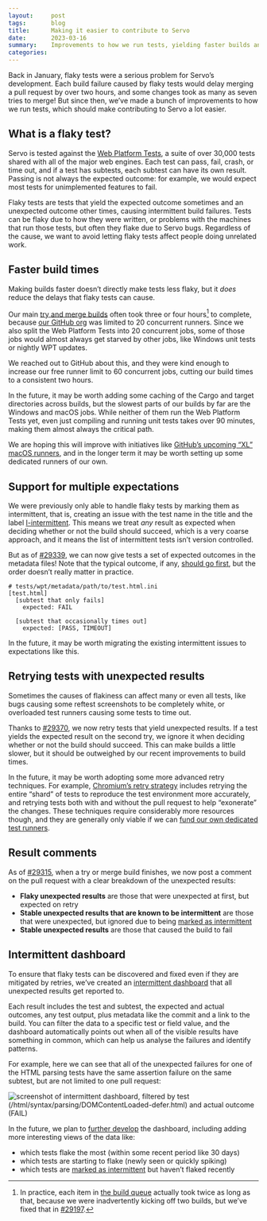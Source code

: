 ```yaml
---
layout:     post
tags:       blog
title:      Making it easier to contribute to Servo
date:       2023-03-16
summary:    Improvements to how we run tests, yielding faster builds and fewer failures due to flaky tests.
categories:
---
```


Back in January, flaky tests were a serious problem for Servo’s development. Each build failure caused by flaky tests would delay merging a pull request by over two hours, and some changes took as many as seven tries to merge! But since then, we’ve made a bunch of improvements to how we run tests, which should make contributing to Servo a lot easier.

## What is a flaky test?

Servo is tested against the [Web Platform Tests](https://web-platform-tests.org), a suite of over 30,000 tests shared with all of the major web engines. Each test can pass, fail, crash, or time out, and if a test has subtests, each subtest can have its own result. Passing is not always the expected outcome: for example, we would expect most tests for unimplemented features to fail.

Flaky tests are tests that yield the expected outcome sometimes and an unexpected outcome other times, causing intermittent build failures. Tests can be flaky due to how they were written, or problems with the machines that run those tests, but often they flake due to Servo bugs. Regardless of the cause, we want to avoid letting flaky tests affect people doing unrelated work.

## Faster build times

Making builds faster doesn’t directly make tests less flaky, but it *does* reduce the delays that flaky tests can cause.

Our main [try and merge builds](https://github.com/servo/servo/actions/workflows/main.yml) often took three or four hours[^1] to complete, because [our GitHub org](https://github.com/servo) was limited to 20 concurrent runners. Since we also split the Web Platform Tests into 20 concurrent jobs, some of those jobs would almost always get starved by other jobs, like Windows unit tests or nightly WPT updates.

[^1]: In practice, each item in [the build queue](https://build.servo.org/homu/queue/servo) actually took twice as long as that, because we were inadvertently kicking off two builds, but we’ve fixed that in [#29197](https://github.com/servo/servo/pull/29197).

We reached out to GitHub about this, and they were kind enough to increase our free runner limit to 60 concurrent jobs, cutting our build times to a consistent two hours.

In the future, it may be worth adding some caching of the Cargo and target directories across builds, but the slowest parts of our builds by far are the Windows and macOS jobs. While neither of them run the Web Platform Tests yet, even just compiling and running unit tests takes over 90 minutes, making them almost always the critical path.

We are hoping this will improve with initiatives like [GitHub’s upcoming “XL” macOS runners](https://github.blog/2023-03-01-github-actions-introducing-faster-github-hosted-x64-macos-runners/), and in the longer term it may be worth setting up some dedicated runners of our own.

## Support for multiple expectations

We were previously only able to handle flaky tests by marking them as intermittent, that is, creating an issue with the test name in the title and the label [I-intermittent](https://github.com/servo/servo/issues?q=label%3AI-intermittent). This means we treat *any* result as expected when deciding whether or not the build should succeed, which is a very coarse approach, and it means the list of intermittent tests isn’t version controlled.

But as of [#29339](https://github.com/servo/servo/pull/29339), we can now give tests a set of expected outcomes in the metadata files! Note that the typical outcome, if any, [should go first](http://web-platform-tests.org/tools/wptrunner/docs/expectation.html#web-platform-tests-metadata), but the order doesn’t really matter in practice.

```
# tests/wpt/metadata/path/to/test.html.ini
[test.html]
  [subtest that only fails]
    expected: FAIL

  [subtest that occasionally times out]
    expected: [PASS, TIMEOUT]
```

In the future, it may be worth migrating the existing intermittent issues to expectations like this.

## Retrying tests with unexpected results

Sometimes the causes of flakiness can affect many or even all tests, like bugs causing some reftest screenshots to be completely white, or overloaded test runners causing some tests to time out.

Thanks to [#29370](https://github.com/servo/servo/pull/29370), we now retry tests that yield unexpected results. If a test yields the expected result on the second try, we ignore it when deciding whether or not the build should succeed. This can make builds a little slower, but it should be outweighed by our recent improvements to build times.

In the future, it may be worth adopting some more advanced retry techniques. For example, [Chromium’s retry strategy](https://chromium.googlesource.com/chromium/src/+/9539073eb08b163ffa375bec280e7043ee4cbb19/docs/infra/cq.md) includes retrying the entire “shard” of tests to reproduce the test environment more accurately, and retrying tests both with and without the pull request to help “exonerate” the changes. These techniques require considerably more resources though, and they are generally only viable if we can [fund our own dedicated test runners](https://servo.org/sponsorship/).

## Result comments

As of [#29315](https://github.com/servo/servo/pull/29315), when a try or merge build finishes, we now post a comment on the pull request with a clear breakdown of the unexpected results:

* **Flaky unexpected results** are those that were unexpected at first, but expected on retry
* **Stable unexpected results that are known to be intermittent** are those that were unexpected, but ignored due to being [marked as intermittent](https://github.com/servo/servo/issues?q=label%3AI-intermittent)
* **Stable unexpected results** are those that caused the build to fail

## Intermittent dashboard

To ensure that flaky tests can be discovered and fixed even if they are mitigated by retries, we’ve created an [intermittent dashboard](https://build.servo.org/intermittent-tracker/) that all unexpected results get reported to.

Each result includes the test and subtest, the expected and actual outcomes, any test output, plus metadata like the commit and a link to the build. You can filter the data to a specific test or field value, and the dashboard automatically points out when all of the visible results have something in common, which can help us analyse the failures and identify patterns.

For example, here we can see that all of the unexpected failures for one of the HTML parsing tests have the same assertion failure on the same subtest, but are not limited to one pull request:

![screenshot of intermittent dashboard, filtered by test (/html/syntax/parsing/DOMContentLoaded-defer.html) and actual outcome (FAIL)](https://bucket.daz.cat/30163373bd65eb0c.png)

In the future, we plan to [further develop](https://github.com/servo/intermittent-tracker/pull/6#issuecomment-1422599056) the dashboard, including adding more interesting views of the data like:

* which tests flake the most (within some recent period like 30 days)
* which tests are starting to flake (newly seen or quickly spiking)
* which tests are [marked as intermittent](https://github.com/servo/servo/issues?q=label%3AI-intermittent) but haven’t flaked recently
